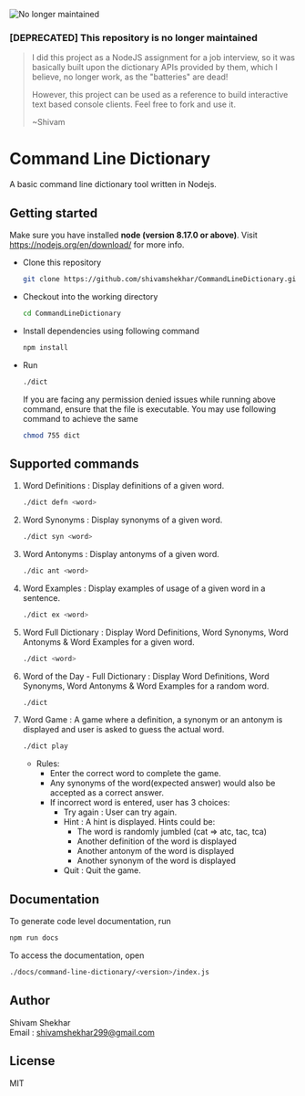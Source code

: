 ![No longer maintained](https://img.shields.io/badge/Maintenance-OFF-red.svg)
### [DEPRECATED] This repository is no longer maintained
> I did this project as a NodeJS assignment for a job interview, so it was basically built upon the dictionary APIs provided by them, which I believe, no longer work, as the "batteries" are dead! 
>
> However, this project can be used as a reference to build interactive text based console clients. Feel free to fork and use it.
> 
> ~Shivam

# Command Line Dictionary  

A basic command line dictionary tool written in Nodejs.

## Getting started  

Make sure you have installed **node (version 8.17.0 or above)**. Visit https://nodejs.org/en/download/ for more info.

* Clone this repository
    ```sh
    git clone https://github.com/shivamshekhar/CommandLineDictionary.git
    ```
* Checkout into the working directory
    ```sh
    cd CommandLineDictionary
    ```
* Install dependencies using following command
    ```sh
    npm install
    ```
* Run 
    ```sh
    ./dict
    ```
    If you are facing any permission denied issues while running above command, ensure that the file is executable. You may use following command to achieve the same
    ```sh 
    chmod 755 dict 
    ```

## Supported commands  
1. Word Definitions : Display definitions of a given word.
    ```sh
    ./dict defn <word>
    ```
2. Word Synonyms : Display synonyms of a given word.
    ```sh
    ./dict syn <word>
    ```
3. Word Antonyms : Display antonyms of a given word.
    ```sh
    ./dic ant <word>
    ```
4. Word Examples : Display examples of usage of a given word in a sentence.
    ```sh
    ./dict ex <word>
    ```
5. Word Full Dictionary : Display Word Definitions, Word Synonyms, Word Antonyms & Word Examples for a given word.
    ```sh
    ./dict <word>
    ```
6. Word of the Day - Full Dictionary : Display Word Definitions, Word Synonyms, Word Antonyms & Word Examples for a random word.
    ```sh
    ./dict
    ```
7. Word Game : A game where a definition, a synonym or an antonym is displayed and user is asked to guess the actual word.
    ```sh
    ./dict play
    ```
    * Rules:
        * Enter the correct word to complete the game.
        * Any synonyms of the word(expected answer) would also be accepted as a correct answer.
        * If incorrect word is entered, user has 3 choices:
            * Try again : User can try again.
            * Hint : A hint is displayed. Hints could be:
                * The word is randomly jumbled (cat => atc, tac, tca)
                * Another definition of the word is displayed
                * Another antonym of the word is displayed
                * Another synonym of the word is displayed
            * Quit : Quit the game.

## Documentation

To generate code level documentation, run 
```sh
npm run docs
```

To access the documentation, open 
```sh
./docs/command-line-dictionary/<version>/index.js 
```

## Author

Shivam Shekhar  
Email : shivamshekhar299@gmail.com

## License

MIT
